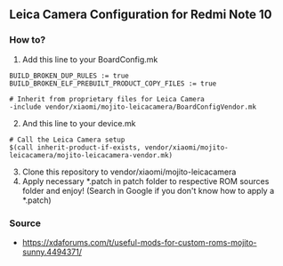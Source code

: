## Leica Camera Configuration for Redmi Note 10

### How to?

1. Add this line to your BoardConfig.mk
```
BUILD_BROKEN_DUP_RULES := true
BUILD_BROKEN_ELF_PREBUILT_PRODUCT_COPY_FILES := true
```
```
# Inherit from proprietary files for Leica Camera
-include vendor/xiaomi/mojito-leicacamera/BoardConfigVendor.mk
```
2. And this line to your device.mk
```
# Call the Leica Camera setup
$(call inherit-product-if-exists, vendor/xiaomi/mojito-leicacamera/mojito-leicacamera-vendor.mk)
```
3. Clone this repository to vendor/xiaomi/mojito-leicacamera
4. Apply necessary *.patch in patch folder to respective ROM sources folder and enjoy! (Search in Google if you don't know how to apply a *.patch)

### Source
- https://xdaforums.com/t/useful-mods-for-custom-roms-mojito-sunny.4494371/
